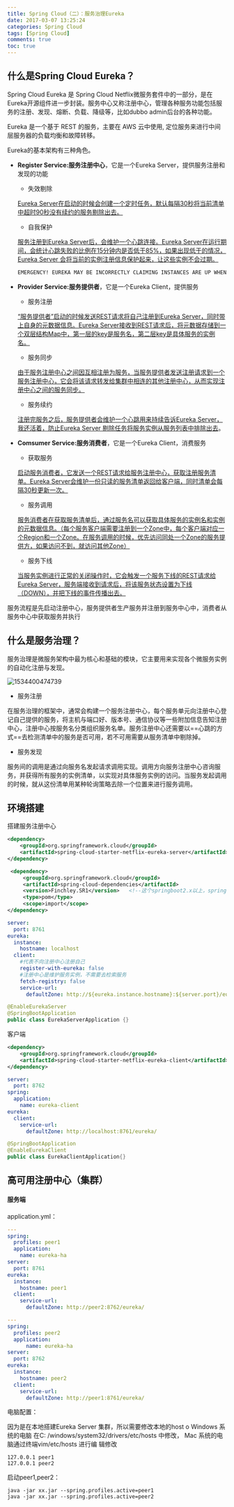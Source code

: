 ```yaml
---
title: Spring Cloud（二）：服务治理Eureka
date: 2017-03-07 13:25:24
categories: Spring Cloud
tags: [Spring Cloud]
comments: true
toc: true
---
```


## 什么是Spring Cloud Eureka？

Spring Cloud Eureka 是 Spring Cloud Netflix微服务套件中的一部分，是在Eureka开源组件进一步封装。服务中心又称注册中心，管理各种服务功能包括服务的注册、发现、熔断、负载、降级等，比如dubbo admin后台的各种功能。 

Eureka 是一个基于 REST 的服务，主要在 AWS 云中使用, 定位服务来进行中间层服务器的负载均衡和故障转移。 

Eureka的基本架构有三种角色。

- **Register Service:服务注册中心**，它是一个Eureka Server，提供服务注册和发现的功能
  - 失效剔除

  <u>Eureka Server在启动的时候会创建一个定时任务，默认每隔30秒将当前清单中超时90秒没有续约的服务剔除出去。</u>

  - 自我保护

  <u>服务注册到Eureka Server后，会维护一个心跳连接。Eureka Server在运行期间，会统计心跳失败的比例在15分钟内是否低于85%，如果出现低于的情况，Eureka Server 会将当前的实例注册信息保护起来，让这些实例不会过期。</u>

  ```txt
  EMERGENCY! EUREKA MAY BE INCORRECTLY CLAIMING INSTANCES ARE UP WHEN THEY'RE NOT. RENEWALS ARE LESSER THAN THRESHOLD AND HENCE THE INSTANCES ARE NOT BEING EXPIRED JUST TO BE SAFE.
  ```

  

- **Provider Service:服务提供者**，它是一个Eureka Client，提供服务
  - 服务注册

  <u>“服务提供者”启动的时候发送REST请求将自己注册到Eureka Server，同时带上自身的元数据信息。Eureka Server接收到REST请求后，将元数据存储到一个双层结构Map中，第一层的key是服务名，第二层key是具体服务的实例名。</u>

  - 服务同步

  <u>由于服务注册中心之间因互相注册为服务，当服务提供者发送注册请求到一个服务注册中心，它会将该请求转发给集群中相连的其他注册中心，从而实现注册中心之间的服务同步。</u>

  - 服务续约

  <u>注册完服务之后，服务提供者会维护一个心跳用来持续告诉Eureka Server，我还活着，防止Eureka Server 剔除任务将服务实例从服务列表中排除出去</u>。

- **Comsumer Service:服务消费者**，它是一个Eureka Client，消费服务
  - 获取服务

  <u>启动服务消费者，它发送一个REST请求给服务注册中心，获取注册服务清单。Eureka Server会维护一份只读的服务清单返回给客户端，同时清单会每隔30秒更新一次。</u>

  - 服务调用

  <u>服务消费者在获取服务清单后，通过服务名可以获取具体服务的实例名和实例的元数据信息。（每个服务客户端需要注册到一个Zone中，每个客户端对应一个Region和一个Zone。在服务调用的时候，优先访问同处一个Zone的服务提供方，如果访问不到，就访问其他Zone）</u>

  - 服务下线

  <u>当服务实例进行正常的关闭操作时，它会触发一个服务下线的REST请求给Eureka Server，服务端接收到请求后，将该服务状态设置为下线（DOWN），并把下线的事件传播出去。</u>

服务流程是先启动注册中心，服务提供者生产服务并注册到服务中心中，消费者从服务中心中获取服务并执行 

## 什么是服务治理？

服务治理是微服务架构中最为核心和基础的模块，它主要用来实现各个微服务实例的自动化注册与发现。

![1534400474739](https://note.youdao.com/yws/api/personal/file/C8F0E49F8A384402B440C63AC6F5D81D?method=download&shareKey=59c1b82b4243a9f5bd812f8f8b6bca5e)

- 服务注册

在服务治理的框架中，通常会构建一个服务注册中心，每个服务单元向注册中心登记自己提供的服务，将主机与端口好、版本号、通信协议等一些附加信息告知注册中心，注册中心按服务名分类组织服务名单。服务注册中心还需要以==心跳的方式==去检测清单中的服务是否可用，若不可用需要从服务清单中剔除掉。

- 服务发现

服务间的调用是通过向服务名发起请求调用实现。调用方向服务注册中心咨询服务，并获得所有服务的实例清单，以实现对具体服务实例的访问。当服务发起调用的时候，就从这份清单用某种轮询策略去除一个位置来进行服务调用。

## 环境搭建

搭建服务注册中心

```xml
<dependency>
    <groupId>org.springframework.cloud</groupId>
    <artifactId>spring-cloud-starter-netflix-eureka-server</artifactId>
</dependency>

 <dependency>
     <groupId>org.springframework.cloud</groupId>
     <artifactId>spring-cloud-dependencies</artifactId>
     <version>Finchley.SR1</version>   <!--这个springboot2.x以上，springcloud指定的版本-->
     <type>pom</type>
     <scope>import</scope>
</dependency>
```

```yaml
server:
  port: 8761
eureka:
  instance:
    hostname: localhost
  client:
  	#代表不向注册中心注册自己
    register-with-eureka: false   
    #注册中心是维护服务实例，不需要去检索服务
    fetch-registry: false   
    service-url:
      defaultZone: http://${eureka.instance.hostname}:${server.port}/eureka/


```

```java
@EnableEurekaServer
@SpringBootApplication
public class EurekaServerApplication {}
```

客户端

```xml
<dependency>
	<groupId>org.springframework.cloud</groupId>
	<artifactId>spring-cloud-starter-netflix-eureka-client</artifactId>
</dependency>
```

```yaml
server:
  port: 8762
spring:
  application:
    name: eureka-client
eureka:
  client:
    service-url:
      defaultZone: http://localhost:8761/eureka/
```

```java
@SpringBootApplication
@EnableEurekaClient
public class EurekaClientApplication{}
```

## 高可用注册中心（集群）

#### 服务端

application.yml：

```yaml
---
spring:
  profiles: peer1
  application:
    name: eureka-ha
server:
  port: 8761
eureka:
  instance:
    hostname: peer1
  client:
    service-url:
      defaultZone: http://peer2:8762/eureka/

---
spring:
  profiles: peer2
  application:
      name: eureka-ha
server:
  port: 8762
eureka:
  instance:
    hostname: peer2
  client:
    service-url:
      defaultZone: http://peer1:8761/eureka/
```

电脑配置：

因为是在本地搭建Eureka Server 集群，所以需要修改本地的host o Windows 系统的电脑
在C: /windows/system32/drivers/etc/hosts 中修改， Mac 系统的电脑通过终端vim/etc/hosts 进行编
辑修改

```
127.0.0.1 peer1
127.0.0.1 peer2
```

启动peer1,peer2：

```shell
java -jar xx.jar --spring.profiles.active=peer1
java -jar xx.jar --spring.profiles.active=peer2
```




